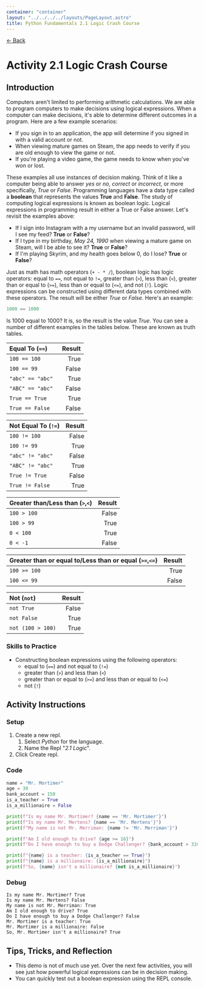 ```yaml
---
container: "container"
layout: "../../../../layouts/PageLayout.astro"
title: Python Fundamentals 2.1 Logic Crash Course
---
```


[← Back](../)

# Activity 2.1 Logic Crash Course

## Introduction

Computers aren't limited to performing arithmetic calculations. We are able to program computers to make decisions using logical expressions. When a computer can make decisions, it's able to determine different outcomes in a program. Here are a few example scenarios:

- If you sign in to an application, the app will determine if you signed in with a valid account or not.
- When viewing mature games on Steam, the app needs to verify if you are old enough to view the game or not.
- If you're playing a video game, the game needs to know when you've won or lost.

These examples all use instances of decision making. Think of it like a computer being able to answer _yes_ or _no_, _correct_ or _incorrect_, or more specifically, _True_ or _False_. Programming languages have a data type called a **boolean** that represents the values **True** and **False**. The study of computing logical expressions is known as boolean logic. Logical expressions in programming result in either a True or False answer. Let's revisit the examples above:

- If I sign into Instagram with a my username but an invalid password, will I see my feed? **True** or **False**?
- If I type in my birthday, _May 24, 1990_ when viewing a mature game on Steam, will I be able to see it? **True** or **False**?
- If I'm playing Skyrim, and my health goes below 0, do I lose? **True** or **False**?

Just as math has math operators (`+ - * /`), boolean logic has logic operators: equal to `==`, not equal to `!=`, greater than (`>`), less than (`<`), greater than or equal to (`>=`), less than or equal to (`<=`), and not (`!`). Logic expressions can be constructed using different data types combined with these operators. The result will be either _True_ or _False_. Here's an example:

```python
1000 == 1000
```

Is 1000 equal to 1000? It is, so the result is the value _True_. You can see a number of different examples in the tables below. These are known as truth tables.

| **Equal To (`==`)** | **Result** |
| :------------------ | ---------: |
| `100 == 100`        |       True |
| `100 == 99`         |      False |
| `"abc" == "abc"`    |       True |
| `"ABC" == "abc" `   |      False |
| `True == True`      |       True |
| `True == False`     |      False |

| **Not Equal To (`!=`)** | **Result** |
| :---------------------- | ---------: |
| `100 != 100`            |      False |
| `100 != 99`             |       True |
| `"abc" != "abc"`        |      False |
| `"ABC" != "abc" `       |       True |
| `True != True`          |      False |
| `True != False`         |       True |

| **Greater than/Less than (`>`,`<`)** | **Result** |
| :----------------------------------- | ---------: |
| `100 > 100`                          |      False |
| `100 > 99`                           |       True |
| `0 < 100`                            |       True |
| `0 < -1`                             |      False |

| **Greater than or equal to/Less than or equal (`>=`,`<=`)** | **Result** |
| :---------------------------------------------------------- | ---------: |
| `100 >= 100`                                                |       True |
| `100 <= 99`                                                 |      False |

| **Not (`not`)**   | **Result** |
| :---------------- | ---------: |
| `not True`        |      False |
| `not False`       |       True |
| `not (100 > 100)` |       True |

### Skills to Practice

- Constructing boolean expressions using the following operators:
  - equal to (`==`) and not equal to (`!=`)
  - greater than (`>`) and less than (`<`)
  - greater than or equal to (`>=`) and less than or equal to (`<=`)
  - not (`!`)

## Activity Instructions

### Setup

1. Create a new repl.
   1. Select _Python_ for the language.
   2. Name the Repl "_2.1 Logic_".
2. Click Create repl.

### Code

```python
name = "Mr. Mortimer"
age = 30
bank_account = 150
is_a_teacher = True
is_a_millionaire = False

print(f"Is my name Mr. Mortimer? {name == 'Mr. Mortimer'}")
print(f"Is my name Mr. Mertens? {name == 'Mr. Mertens'}")
print(f"My name is not Mr. Merriman: {name != 'Mr. Merriman'}")

print(f"Am I old enough to drive? {age >= 16}")
print(f"Do I have enough to buy a Dodge Challenger? {bank_account > 31000}")

print(f"{name} is a teacher: {is_a_teacher == True}")
print(f"{name} is a millionaire: {is_a_millionaire}")
print(f"So, {name} isn't a millionaire? {not is_a_millionaire}")
```

### Debug

```
Is my name Mr. Mortimer? True
Is my name Mr. Mertens? False
My name is not Mr. Merriman: True
Am I old enough to drive? True
Do I have enough to buy a Dodge Challenger? False
Mr. Mortimer is a teacher: True
Mr. Mortimer is a millionaire: False
So, Mr. Mortimer isn't a millionaire? True
```

## Tips, Tricks, and Reflection

- This demo is not of much use yet. Over the next few activities, you will see just how powerful logical expressions can be in decision making.
- You can quickly test out a boolean expression using the REPL console.
